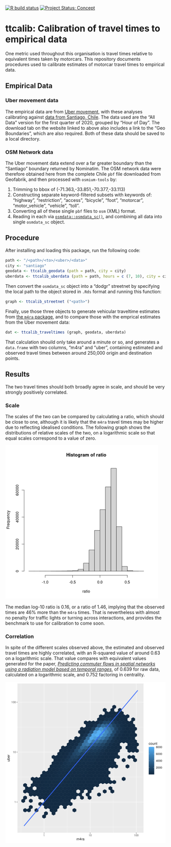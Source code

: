 [![R build
status](https://github.com/UrbanAnalyst/ttcalib/workflows/R-CMD-check/badge.svg)](https://github.com/UrbanAnalyst/ttcalib/actions?query=workflow%3AR-CMD-check)
[![Project Status:
Concept](https://www.repostatus.org/badges/latest/concept.svg)](https://www.repostatus.org/#concept)

# ttcalib: Calibration of travel times to empirical data

One metric used throughout this organisation is travel times relative to
equivalent times taken by motorcars. This repository documents
procedures used to calibrate estimates of motorcar travel times to
empirical data.

## Empirical Data

### Uber movement data

The empirical data are from [Uber movement](https://movement.uber.com/),
with these analyses calibrating against [data from Santiago,
Chile](https://movement.uber.com/explore/santiago/travel-times?lang=en-US).
The data used are the “All Data” version for the first quarter of 2020,
grouped by “Hour of Day”. The download tab on the website linked to above also
includes a link to the “Geo Boundaries”, which are also required. Both of these
data should be saved to a local directory.

### OSM Network data

The Uber movement data extend over a far greater boundary than the
“Santiago” boundary returned by Nominatim. The OSM network data were
therefore obtained here from the complete Chile `pbf` file downloaded
from Geofabrik, and then processed with `osmium-tools` by:

1.  Trimming to bbox of (-71.363,-33.851,-70.377,-33.113)
2.  Constructing separate keyword-filtered subsets with keywords of:
    “highway”, “restriction”, “access”, “bicycle”, “foot”, “motorcar”,
    “motor_vehicle”, “vehicle”, “toll”.
3.  Converting all of these single `pbf` files to `osm` (XML) format.
4.  Reading in each via
    [`osmdata::osmdata_sc()`](https://docs.ropensci.org/osmdata/reference/osmdata_sc.html),
    and combining all data into single `osmdata_sc` object.

## Procedure

After installing and loading this package, run the following code:

``` r
path <- "/<path>/<to>/<uber>/<data>"
city <- "santiago"
geodata <- ttcalib_geodata (path = path, city = city)
uberdata <- ttcalib_uberdata (path = path, hours = c (7, 10), city = city)
```

Then convert the `osmdata_sc` object into a “dodgr” streetnet by
specifying the local path to the object stored in `.Rds` format and
running this function:

``` r
graph <- ttcalib_streetnet ("<path>")
```

Finally, use those three objects to generate vehicular traveltime
estimates from [the `m4ra`
package](https://github.com/atfut%20ures/m4ra), and to compare those
with the emprical estimates from the Uber movement data:

``` r
dat <- ttcalib_traveltimes (graph, geodata, uberdata)
```

That calculation shouild only take around a minute or so, and generates
a `data.frame` with two columns, “m4ra” and “uber”, containing estimated
and observed travel times between around 250,000 origin and destination
points.

## Results

The two travel times should both broadly agree in scale, and should be
very strongly positively correlated.

### Scale

The scales of the two can be compared by calculating a ratio, which
should be close to one, although it is likely that the `m4ra` travel
times may be higher due to reflecting idealised conditions. The
following graph shows the distributions of relative scales of the two,
on a logarithmic scale so that equal scales correspond to a value of
zero.

![](man/figures/scale-hist.png)

The median log-10 ratio is 0.16, or a ratio of 1.46, implying that the
observed times are 46% more than the `m4ra` times. That is nevertheless
with almost no penalty for traffic lights or turning across
interactions, and provides the benchmark to use for calibration to come
soon.

### Correlation

In spite of the different scales observed above, the estimated and
observed travel times are highly correlated, with an R-squared value of
around 0.63 on a logarithmic scale. That value compares with equivalent
values generated for the paper, [*Predicting commuter flows in spatial
networks using a radiation model based on temporal
ranges*](https://www.nature.com/articles/ncomms6347), of 0.639 for raw
data, calculated on a logarithmic scale, and 0.752 factoring in
centrality.

![](man/figures/correlation.png)

